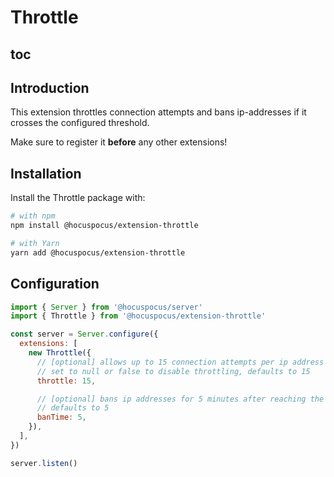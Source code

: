 # Throttle

## toc

## Introduction

This extension throttles connection attempts and bans ip-addresses if it crosses the configured threshold.

Make sure to register it **before** any other extensions!

## Installation

Install the Throttle package with:

```bash
# with npm
npm install @hocuspocus/extension-throttle

# with Yarn
yarn add @hocuspocus/extension-throttle
```

## Configuration

```js
import { Server } from '@hocuspocus/server'
import { Throttle } from '@hocuspocus/extension-throttle'

const server = Server.configure({
  extensions: [
    new Throttle({
      // [optional] allows up to 15 connection attempts per ip address per minute.
      // set to null or false to disable throttling, defaults to 15
      throttle: 15,

      // [optional] bans ip addresses for 5 minutes after reaching the threshold
      // defaults to 5
      banTime: 5,
    }),
  ],
})

server.listen()
```
